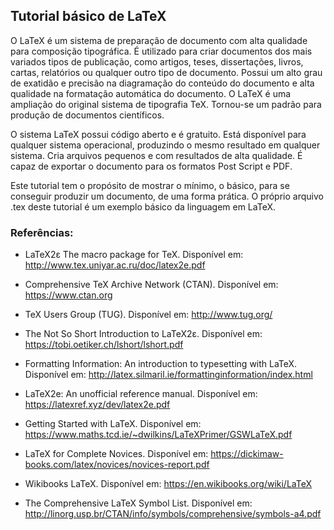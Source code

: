 ## Tutorial básico de LaTeX

O LaTeX é um sistema de preparação de documento com alta qualidade para composição tipográfica. É utilizado para criar documentos dos mais variados tipos de publicação, como artigos, teses, dissertações, livros, cartas, relatórios ou qualquer outro tipo de documento. Possui um alto grau de exatidão e precisão na diagramação do conteúdo do documento e alta qualidade na formatação automática do documento. O LaTeX é uma ampliação do original sistema de tipografia TeX. Tornou-se um padrão para produção de documentos científicos.

O sistema LaTeX possui código aberto e é gratuito. Está disponível para qualquer sistema operacional, produzindo o mesmo resultado em qualquer sistema. Cria arquivos pequenos e com resultados de alta qualidade. É capaz de exportar o documento para os formatos Post Script e PDF.

Este tutorial tem o propósito de mostrar o mínimo, o básico, para se conseguir produzir um documento, de uma forma prática. O próprio arquivo .tex deste tutorial é um exemplo básico da linguagem em LaTeX.

### Referências:

- LaTeX2ε The macro package for TeX. Disponível em: <http://www.tex.uniyar.ac.ru/doc/latex2e.pdf>

- Comprehensive TeX Archive Network (CTAN). Disponível em: <https://www.ctan.org>

- TeX Users Group (TUG). Disponível em: <http://www.tug.org/>

- The Not So Short Introduction to LaTeX2ε. Disponível em: <https://tobi.oetiker.ch/lshort/lshort.pdf>

- Formatting Information: An introduction to typesetting with LaTeX. Disponível em: <http://latex.silmaril.ie/formattinginformation/index.html>

- LaTeX2e: An unofficial reference manual. Disponível em: <https://latexref.xyz/dev/latex2e.pdf>

- Getting Started with LaTeX. Disponível em: <https://www.maths.tcd.ie/~dwilkins/LaTeXPrimer/GSWLaTeX.pdf>

- LaTeX for Complete Novices. Disponível em: <https://dickimaw-books.com/latex/novices/novices-report.pdf>

- Wikibooks LaTeX. Disponível em: <https://en.wikibooks.org/wiki/LaTeX>

- The Comprehensive LaTeX Symbol List. Disponível em: <http://linorg.usp.br/CTAN/info/symbols/comprehensive/symbols-a4.pdf>

